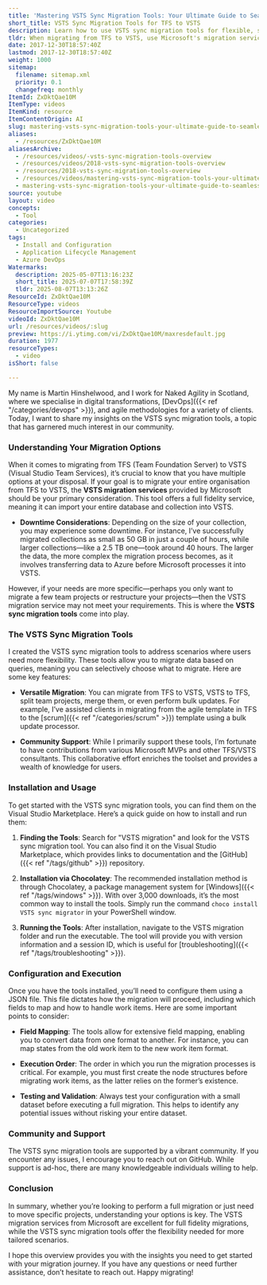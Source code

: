 ```yaml
---
title: 'Mastering VSTS Sync Migration Tools: Your Ultimate Guide to Seamless TFS to VSTS Transitions'
short_title: VSTS Sync Migration Tools for TFS to VSTS
description: Learn how to use VSTS sync migration tools for flexible, selective TFS to VSTS migrations, including setup, configuration, field mapping, and community support.
tldr: When migrating from TFS to VSTS, use Microsoft's migration service for full database moves, but choose VSTS sync migration tools if you need flexibility to migrate or restructure specific projects. The sync tools allow selective migration, field mapping, and bulk updates, and are supported by a strong community; install them via Chocolatey and always test with a small dataset first. Decide which approach fits your needs, and leverage available documentation and community support for a smooth migration.
date: 2017-12-30T18:57:40Z
lastmod: 2017-12-30T18:57:40Z
weight: 1000
sitemap:
  filename: sitemap.xml
  priority: 0.1
  changefreq: monthly
ItemId: ZxDktQae10M
ItemType: videos
ItemKind: resource
ItemContentOrigin: AI
slug: mastering-vsts-sync-migration-tools-your-ultimate-guide-to-seamless-tfs-to-vsts-transitions
aliases:
  - /resources/ZxDktQae10M
aliasesArchive:
  - /resources/videos/-vsts-sync-migration-tools-overview
  - /resources/videos/2018-vsts-sync-migration-tools-overview
  - /resources/2018-vsts-sync-migration-tools-overview
  - /resources/videos/mastering-vsts-sync-migration-tools-your-ultimate-guide-to-seamless-tfs-to-vsts-transitions
  - mastering-vsts-sync-migration-tools-your-ultimate-guide-to-seamless-tfs-to-vsts-transitions
source: youtube
layout: video
concepts:
  - Tool
categories:
  - Uncategorized
tags:
  - Install and Configuration
  - Application Lifecycle Management
  - Azure DevOps
Watermarks:
  description: 2025-05-07T13:16:23Z
  short_title: 2025-07-07T17:58:39Z
  tldr: 2025-08-07T13:13:26Z
ResourceId: ZxDktQae10M
ResourceType: videos
ResourceImportSource: Youtube
videoId: ZxDktQae10M
url: /resources/videos/:slug
preview: https://i.ytimg.com/vi/ZxDktQae10M/maxresdefault.jpg
duration: 1977
resourceTypes:
  - video
isShort: false

---
```

My name is Martin Hinshelwood, and I work for Naked Agility in Scotland, where we specialise in digital transformations, [DevOps]({{< ref "/categories/devops" >}}), and agile methodologies for a variety of clients. Today, I want to share my insights on the VSTS sync migration tools, a topic that has garnered much interest in our community. 

### Understanding Your Migration Options

When it comes to migrating from TFS (Team Foundation Server) to VSTS (Visual Studio Team Services), it’s crucial to know that you have multiple options at your disposal. If your goal is to migrate your entire organisation from TFS to VSTS, the **VSTS migration services** provided by Microsoft should be your primary consideration. This tool offers a full fidelity service, meaning it can import your entire database and collection into VSTS. 

- **Downtime Considerations**: Depending on the size of your collection, you may experience some downtime. For instance, I’ve successfully migrated collections as small as 50 GB in just a couple of hours, while larger collections—like a 2.5 TB one—took around 40 hours. The larger the data, the more complex the migration process becomes, as it involves transferring data to Azure before Microsoft processes it into VSTS.

However, if your needs are more specific—perhaps you only want to migrate a few team projects or restructure your projects—then the VSTS migration service may not meet your requirements. This is where the **VSTS sync migration tools** come into play.

### The VSTS Sync Migration Tools

I created the VSTS sync migration tools to address scenarios where users need more flexibility. These tools allow you to migrate data based on queries, meaning you can selectively choose what to migrate. Here are some key features:

- **Versatile Migration**: You can migrate from TFS to VSTS, VSTS to TFS, split team projects, merge them, or even perform bulk updates. For example, I’ve assisted clients in migrating from the agile template in TFS to the [scrum]({{< ref "/categories/scrum" >}}) template using a bulk update processor.

- **Community Support**: While I primarily support these tools, I’m fortunate to have contributions from various Microsoft MVPs and other TFS/VSTS consultants. This collaborative effort enriches the toolset and provides a wealth of knowledge for users.

### Installation and Usage

To get started with the VSTS sync migration tools, you can find them on the Visual Studio Marketplace. Here’s a quick guide on how to install and run them:

1. **Finding the Tools**: Search for "VSTS migration" and look for the VSTS sync migration tool. You can also find it on the Visual Studio Marketplace, which provides links to documentation and the [GitHub]({{< ref "/tags/github" >}}) repository.

2. **Installation via Chocolatey**: The recommended installation method is through Chocolatey, a package management system for [Windows]({{< ref "/tags/windows" >}}). With over 3,000 downloads, it’s the most common way to install the tools. Simply run the command `choco install VSTS sync migrator` in your PowerShell window.

3. **Running the Tools**: After installation, navigate to the VSTS migration folder and run the executable. The tool will provide you with version information and a session ID, which is useful for [troubleshooting]({{< ref "/tags/troubleshooting" >}}).

### Configuration and Execution

Once you have the tools installed, you’ll need to configure them using a JSON file. This file dictates how the migration will proceed, including which fields to map and how to handle work items. Here are some important points to consider:

- **Field Mapping**: The tools allow for extensive field mapping, enabling you to convert data from one format to another. For instance, you can map states from the old work item to the new work item format.

- **Execution Order**: The order in which you run the migration processes is critical. For example, you must first create the node structures before migrating work items, as the latter relies on the former’s existence.

- **Testing and Validation**: Always test your configuration with a small dataset before executing a full migration. This helps to identify any potential issues without risking your entire dataset.

### Community and Support

The VSTS sync migration tools are supported by a vibrant community. If you encounter any issues, I encourage you to reach out on GitHub. While support is ad-hoc, there are many knowledgeable individuals willing to help.

### Conclusion

In summary, whether you’re looking to perform a full migration or just need to move specific projects, understanding your options is key. The VSTS migration services from Microsoft are excellent for full fidelity migrations, while the VSTS sync migration tools offer the flexibility needed for more tailored scenarios. 

I hope this overview provides you with the insights you need to get started with your migration journey. If you have any questions or need further assistance, don’t hesitate to reach out. Happy migrating!
